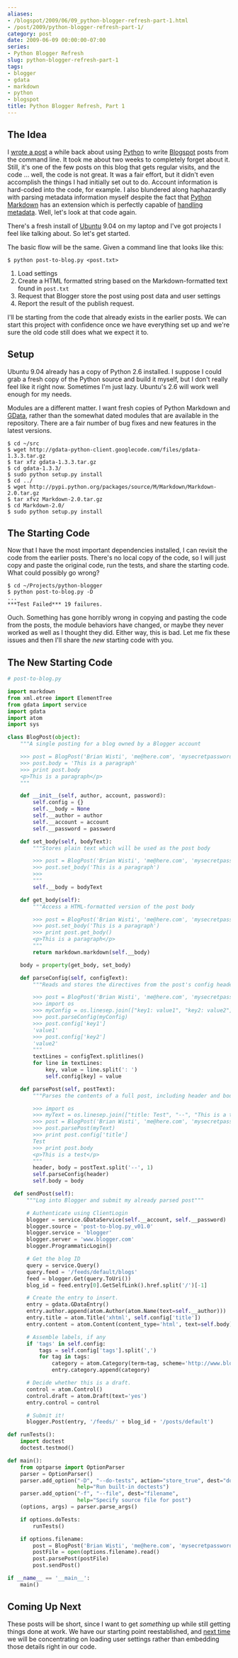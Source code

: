 ```yaml
---
aliases:
- /blogspot/2009/06/09_python-blogger-refresh-part-1.html
- /post/2009/python-blogger-refresh-part-1/
category: post
date: 2009-06-09 00:00:00-07:00
series:
- Python Blogger Refresh
slug: python-blogger-refresh-part-1
tags:
- blogger
- gdata
- markdown
- python
- blogspot
title: Python Blogger Refresh, Part 1
---
```


<!--more-->

## The Idea

I  [wrote a post](../../2007/12/python-loves-blogger-part-1.md) a while back about using [Python](../../../card/Python.md) to write [Blogspot](http://blogspot.com) posts from the command line. It took me about two weeks to completely forget about it. Still, it's one of the few posts on this blog that gets regular visits, and the code ... well, the code is not great. It was a fair effort, but it didn't even accomplish the things I had initially set out to do. Account information is hard-coded into the code, for example. I also blundered along haphazardly with parsing metadata information myself despite the fact that [Python Markdown](https://pypi.python.org/pypi/Markdown) has an extension which is perfectly capable of [handling metadata](https://pythonhosted.org/Markdown/extensions/meta_data.html). Well, let's look at that code again.

<!--more-->

There's a fresh install of [Ubuntu](http://ubuntu.com) 9.04 on my laptop and I've got projects I feel like talking about. So let's get started.

The basic flow will be the same. Given a command line that looks like this:

````
$ python post-to-blog.py <post.txt>
````

1. Load settings
1. Create a HTML formatted string based on the Markdown-formatted text found in `post.txt`
1. Request that Blogger store the post using post data and user settings
1. Report the result of the publish request.

I'll be starting from the code that already exists in the earlier posts. We can start this project with confidence once we have everything set up and we're sure the old code still does what we expect it to.

## Setup

Ubuntu 9.04 already has a copy of Python 2.6 installed. I suppose I could grab a fresh copy of the Python source and build it myself, but I don't really feel like it right now. Sometimes I'm just lazy. Ubuntu's 2.6 will work well enough for my needs.

Modules are a different matter. I want fresh copies of Python Markdown and [GData](https://github.com/google/gdata-python-client), rather than the somewhat dated modules that are available in the repository. There are a fair number of bug fixes and new features in the latest versions.

````
$ cd ~/src
$ wget http://gdata-python-client.googlecode.com/files/gdata-1.3.3.tar.gz
$ tar xfz gdata-1.3.3.tar.gz
$ cd gdata-1.3.3/
$ sudo python setup.py install
$ cd ../
$ wget http://pypi.python.org/packages/source/M/Markdown/Markdown-2.0.tar.gz
$ tar xfvz Markdown-2.0.tar.gz
$ cd Markdown-2.0/
$ sudo python setup.py install
````

## The Starting Code

Now that I have the most important dependencies installed, I can revisit the code from the earlier posts. There's no local copy of the code, so I will just copy and paste the original code, run the tests, and share the starting code. What could possibly go wrong?

````
$ cd ~/Projects/python-blogger
$ python post-to-blog.py -D
...
***Test Failed*** 19 failures.
````

Ouch. Something has gone horribly wrong in copying and pasting the code from the posts, the module behaviors have changed, or maybe they never worked as well as I thought they did. Either way, this is bad. Let me fix these issues and then I'll share the *new* starting code with you.

## The New Starting Code

````python
# post-to-blog.py

import markdown
from xml.etree import ElementTree
from gdata import service
import gdata
import atom
import sys

class BlogPost(object):
    """A single posting for a blog owned by a Blogger account

    >>> post = BlogPost('Brian Wisti', 'me@here.com', 'mysecretpassword')
    >>> post.body = 'This is a paragraph'
    >>> print post.body
    <p>This is a paragraph</p>
    """

    def __init__(self, author, account, password):
        self.config = {}
        self.__body = None
        self.__author = author
        self.__account = account
        self.__password = password

    def set_body(self, bodyText):
        """Stores plain text which will be used as the post body

        >>> post = BlogPost('Brian Wisti', 'me@here.com', 'mysecretpassword')
        >>> post.set_body('This is a paragraph')
        >>>
        """
        self.__body = bodyText

    def get_body(self):
        """Access a HTML-formatted version of the post body

        >>> post = BlogPost('Brian Wisti', 'me@here.com', 'mysecretpassword')
        >>> post.set_body('This is a paragraph')
        >>> print post.get_body()
        <p>This is a paragraph</p>
        """
        return markdown.markdown(self.__body)

    body = property(get_body, set_body)

    def parseConfig(self, configText):
        """Reads and stores the directives from the post's config header.

        >>> post = BlogPost('Brian Wisti', 'me@here.com', 'mysecretpassword')
        >>> import os
        >>> myConfig = os.linesep.join(["key1: value1", "key2: value2"])
        >>> post.parseConfig(myConfig)
        >>> post.config['key1']
        'value1'
        >>> post.config['key2']
        'value2'
        """
        textLines = configText.splitlines()
        for line in textLines:
            key, value = line.split(': ')
            self.config[key] = value

    def parsePost(self, postText):
        """Parses the contents of a full post, including header and body.

        >>> import os
        >>> myText = os.linesep.join(["title: Test", "--", "This is a test"])
        >>> post = BlogPost('Brian Wisti', 'me@here.com', 'mysecretpassword')
        >>> post.parsePost(myText)
        >>> print post.config['title']
        Test
        >>> print post.body
        <p>This is a test</p>
        """
        header, body = postText.split('--', 1)
        self.parseConfig(header)
        self.body = body

  def sendPost(self):
      """Log into Blogger and submit my already parsed post"""

      # Authenticate using ClientLogin
      blogger = service.GDataService(self.__account, self.__password)
      blogger.source = 'post-to-blog.py_v01.0'
      blogger.service = 'blogger'
      blogger.server = 'www.blogger.com'
      blogger.ProgrammaticLogin()

      # Get the blog ID
      query = service.Query()
      query.feed = '/feeds/default/blogs'
      feed = blogger.Get(query.ToUri())
      blog_id = feed.entry[0].GetSelfLink().href.split('/')[-1]

      # Create the entry to insert.
      entry = gdata.GDataEntry()
      entry.author.append(atom.Author(atom.Name(text=self.__author)))
      entry.title = atom.Title('xhtml', self.config['title'])
      entry.content = atom.Content(content_type='html', text=self.body)

      # Assemble labels, if any
      if 'tags' in self.config:
          tags = self.config['tags'].split(',')
          for tag in tags:
              category = atom.Category(term=tag, scheme='http://www.blogger.com/atom/ns#')
              entry.category.append(category)

      # Decide whether this is a draft.
      control = atom.Control()
      control.draft = atom.Draft(text='yes')
      entry.control = control

      # Submit it!
      blogger.Post(entry, '/feeds/' + blog_id + '/posts/default')

def runTests():
    import doctest
    doctest.testmod()

def main():
    from optparse import OptionParser
    parser = OptionParser()
    parser.add_option("-D", "--do-tests", action="store_true", dest="doTests",
                      help="Run built-in doctests")
    parser.add_option("-f", "--file", dest="filename",
                      help="Specify source file for post")
    (options, args) = parser.parse_args()

    if options.doTests:
        runTests()

    if options.filename:
        post = BlogPost('Brian Wisti', 'me@here.com', 'mysecretpassword')
        postFile = open(options.filename).read()
        post.parsePost(postFile)
        post.sendPost()

if __name__ == '__main__':
    main()
````

## Coming Up Next

These posts will be short, since I want to get *something* up while still getting things done at work. We have our starting point reestablished, and [next time](python-blogger-refresh-part-2-settings.md) we will be concentrating on loading user settings rather than embedding those details right in our code.
